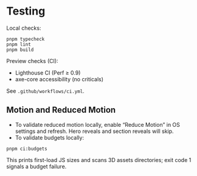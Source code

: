 # Testing

Local checks:

```
pnpm typecheck
pnpm lint
pnpm build
```

Preview checks (CI):
- Lighthouse CI (Perf ≥ 0.9)
- axe-core accessibility (no criticals)

See `.github/workflows/ci.yml`.

## Motion and Reduced Motion

- To validate reduced motion locally, enable “Reduce Motion” in OS settings and refresh. Hero reveals and section reveals will skip.
- To validate budgets locally:

```
pnpm ci:budgets
```

This prints first-load JS sizes and scans 3D assets directories; exit code 1 signals a budget failure.


